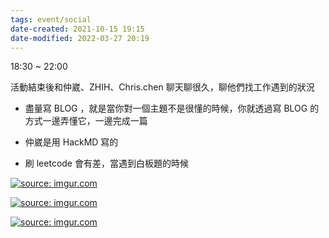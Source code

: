 ```yaml
---
tags: event/social
date-created: 2021-10-15 19:15
date-modified: 2022-03-27 20:19
---
```

 

18:30 ~ 22:00

活動結束後和仲崴、ZHIH、Chris.chen 聊天聊很久，聊他們找工作遇到的狀況

-   盡量寫 BLOG ，就是當你對一個主題不是很懂的時候，你就透過寫 BLOG 的方式一邊弄懂它，一邊完成一篇
    
-   仲崴是用 HackMD 寫的
    
-   刷 leetcode 會有差，當遇到白板題的時候

<a href="https://imgur.com/Ic8Xinm"><img src="https://i.imgur.com/Ic8Xinm.jpg" title="source: imgur.com" /></a>

<a href="https://imgur.com/ppLmdrP"><img src="https://i.imgur.com/ppLmdrP.jpg" title="source: imgur.com" /></a>

<a href="https://imgur.com/H64Pies"><img src="https://i.imgur.com/H64Pies.jpg" title="source: imgur.com" /></a>
